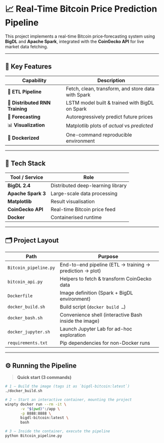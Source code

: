 # 📈 Real-Time Bitcoin Price Prediction Pipeline

This project implements a real-time Bitcoin price‐forecasting system using **BigDL** and **Apache Spark**, integrated with the **CoinGecko API** for live market data fetching.

---

## 🚀 Key Features

| Capability | Description |
|------------|-------------|
| 🔄 **ETL Pipeline** | Fetch, clean, transform, and store data with Spark |
| 🧠 **Distributed RNN Training** | LSTM model built & trained with BigDL on Spark |
| 🔮 **Forecasting** | Autoregressively predict future prices |
| 📊 **Visualization** | Matplotlib plots of *actual* vs *predicted* |
| 🐳 **Dockerized** | One-command reproducible environment |

---

## 🧰 Tech Stack

| Tool / Service | Role |
|----------------|------|
| **BigDL 2.4** | Distributed deep-learning library |
| **Apache Spark 3** | Large-scale data processing |
| **Matplotlib** | Result visualisation |
| **CoinGecko API** | Real-time Bitcoin price feed |
| **Docker** | Containerised runtime |

---

## 🗂️ Project Layout

| Path | Purpose |
|------|---------|
| `Bitcoin_pipeline.py` | End-to-end pipeline (ETL → training → prediction → plot) |
| `bitcoin_api.py` | Helpers to fetch & transform CoinGecko data |
| `Dockerfile` | Image definition (Spark + BigDL environment) |
| `docker_build.sh` | Build script (`docker build …`) |
| `docker_bash.sh` | Convenience shell (interactive Bash inside the image) |
| `docker_jupyter.sh` | Launch Jupyter Lab for ad-hoc exploration |
| `requirements.txt` | Pip dependencies for non-Docker runs |

---

## ⚙️ Running the Pipeline

> **Quick start (3 commands)**

```bash
# 1 – Build the image (tags it as `bigdl-bitcoin:latest`)
./docker_build.sh

# 2 – Start an interactive container, mounting the project
winpty docker run --rm -it \
       -v "$(pwd)":/app \
       -p 8888:8888 \
       bigdl-bitcoin:latest \
       bash

# 3 – Inside the container, execute the pipeline
python Bitcoin_pipeline.py
